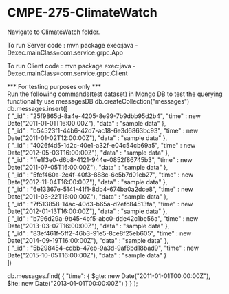 # CMPE-275-ClimateWatch
  
  
Navigate to ClimateWatch folder.  
  
To run Server code : mvn package exec:java -Dexec.mainClass=com.service.grpc.App  
  
To run Client code : mvn package exec:java -Dexec.mainClass=com.service.grpc.Client  
  
  
*** For testing purposes only ***  
Run the following commands(test dataset) in Mongo DB to test the querying functionality
use messagesDB
db.createCollection("messages")
db.messages.insert([  
{ "_id" : "25f9865d-8a4e-4205-8e99-7b9dbb95d2b4", "time" : new Date("2011-01-01T16:00:00Z"), "data" : "sample data" },  
{ "_id" : "b54523f1-44b6-42d7-ac18-6e3d6863bc93", "time" : new Date("2011-01-02T12:00:00Z"), "data" : "sample data" },  
{ "_id" : "4026f4d5-1d2c-40e1-a32f-e04c54cb69a5", "time" : new Date("2012-05-03T16:00:00Z"), "data" : "sample data" },  
{ "_id" : "ffe1f3e0-d6b8-4121-944e-0852f86745b3", "time" : new Date("2011-07-05T16:00:00Z"), "data" : "sample data" },  
{ "_id" : "5fef460a-2c4f-40f3-888c-6e5b7d01eb27", "time" : new Date("2012-11-04T16:00:00Z"), "data" : "sample data" },  
{ "_id" : "6e13367e-5141-41f1-8db4-674ba0a2dce8", "time" : new Date("2011-03-22T16:00:00Z"), "data" : "sample data" },  
{ "_id" : "7f513858-14ac-40d3-b65a-d2efc84513fa", "time" : new Date("2012-01-13T16:00:00Z"), "data" : "sample data" },  
{ "_id" : "b796d29a-9b45-4bf5-abc0-dde42c1be56a", "time" : new Date("2013-03-07T16:00:00Z"), "data" : "sample data" },  
{ "_id" : "83ef461f-5ff2-46b3-91e5-8ce8f25eb605", "time" : new Date("2014-09-19T16:00:00Z"), "data" : "sample data" },  
{ "_id" : "5b298454-cdbb-47eb-9a3d-9af8bd18bad9", "time" : new Date("2015-10-05T16:00:00Z"), "data" : "sample data" }  
])  
  
  
db.messages.find( { "time": { $gte: new Date("2011-01-01T00:00:00Z"), $lte: new Date("2013-01-01T00:00:00Z") } } );




